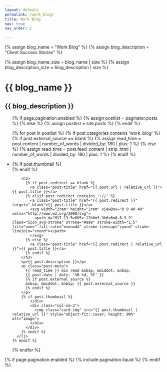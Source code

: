 ```yaml
---
layout: default
permalink: /work_blog/
title: Work Blog
nav: true
nav_order: 2

---
```


<div class="post">

{% assign blog_name = "Work Blog" %}
{% assign blog_description = "Client Success Stories" %}

{% assign blog_name_size = blog_name | size %}
{% assign blog_description_size = blog_description | size %}

<div class="header-bar">
  <h1>{{ blog_name }}</h1>
  <h2>{{ blog_description }}</h2>
</div>

<ul class="post-list">

  {% if page.pagination.enabled %}
    {% assign postlist = paginator.posts %}
  {% else %}
    {% assign postlist = site.posts %}
  {% endif %}

  {% for post in postlist %}
    {% if post.categories contains 'work_blog' %}
      {% if post.external_source == blank %}
        {% assign read_time = post.content | number_of_words | divided_by: 180 | plus: 1 %}
      {% else %}
        {% assign read_time = post.feed_content | strip_html | number_of_words | divided_by: 180 | plus: 1 %}
      {% endif %}
      <li>
        {% if post.thumbnail %}
          <div class="row">
            <div class="col-sm-9">
        {% endif %}

        <h3>
          {% if post.redirect == blank %}
            <a class="post-title" href="{{ post.url | relative_url }}">{{ post.title }}</a>
          {% elsif post.redirect contains '://' %}
            <a class="post-title" href="{{ post.redirect }}" target="_blank">{{ post.title }}</a>
            <svg width="2rem" height="2rem" viewBox="0 0 40 40" xmlns="http://www.w3.org/2000/svg">
              <path d="M17 13.5v6H5v-12h6m3-3h6v6m0-6-9 9" class="icon_svg-stroke" stroke="#999" stroke-width="1.5" fill="none" fill-rule="evenodd" stroke-linecap="round" stroke-linejoin="round"></path>
            </svg>
          {% else %}
            <a class="post-title" href="{{ post.redirect | relative_url }}">{{ post.title }}</a>
          {% endif %}
        </h3>
        <p>{{ post.description }}</p>
        <p class="post-meta">
          {{ read_time }} min read &nbsp; &middot; &nbsp;
          {{ post.date | date: '%B %d, %Y' }}
          {% if post.external_source %}
          &nbsp; &middot; &nbsp; {{ post.external_source }}
          {% endif %}
        </p>
        {% if post.thumbnail %}
            </div>
            <div class="col-sm-3">
              <img class="card-img" src="{{ post.thumbnail | relative_url }}" style="object-fit: cover; height: 90%" alt="image">
            </div>
          </div>
        {% endif %}
      </li>
    {% endif %}
  {% endfor %}

</ul>

{% if page.pagination.enabled %}
{% include pagination.liquid %}
{% endif %}

</div>
